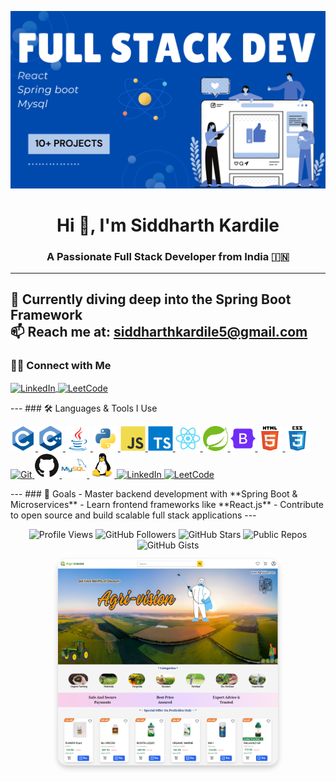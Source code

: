 
<p align="center">
  <img src="Blue and White Illustrative Marketing YouTube Thumbnail.png" alt="Siddharth Kardile Banner" />
</p>
<h1 align="center">Hi 👋, I'm Siddharth Kardile</h1>
<h3 align="center">A Passionate Full Stack Developer from India 🇮🇳</h3>



---
🌱 Currently diving deep into the **Spring Boot Framework**  
📫 Reach me at: **siddharthkardile5@gmail.com**
---
### 🧑‍💻 Connect with Me
<p align="left">
  <a href="https://www.linkedin.com/in/siddharth-kardile-3a2978267/" target="_blank">
    <img align="center" src="https://raw.githubusercontent.com/rahuldkjain/github-profile-readme-generator/master/src/images/icons/Social/linked-in-alt.svg" alt="LinkedIn" height="30" width="40" />
  </a>
  <a href="https://leetcode.com/u/siddharthk004/" target="_blank">
    <img align="center" src="https://raw.githubusercontent.com/rahuldkjain/github-profile-readme-generator/master/src/images/icons/Social/leet-code.svg" alt="LeetCode" height="30" width="40" />
  </a>
</p>
---
### 🛠️ Languages & Tools I Use
<p align="left">
  <!-- Programming Languages -->
  <a href="https://www.cprogramming.com/" target="_blank" rel="noreferrer">
    <img src="https://raw.githubusercontent.com/devicons/devicon/master/icons/c/c-original.svg" alt="C" width="40" height="40"/>
  </a>
  <a href="https://www.w3schools.com/cpp/" target="_blank" rel="noreferrer">
    <img src="https://raw.githubusercontent.com/devicons/devicon/master/icons/cplusplus/cplusplus-original.svg" alt="C++" width="40" height="40"/>
  </a>
  <a href="https://www.java.com" target="_blank" rel="noreferrer">
    <img src="https://raw.githubusercontent.com/devicons/devicon/master/icons/java/java-original.svg" alt="Java" width="40" height="40"/>
  </a>
  <a href="https://www.python.org" target="_blank" rel="noreferrer">
    <img src="https://raw.githubusercontent.com/devicons/devicon/master/icons/python/python-original.svg" alt="Python" width="40" height="40"/>
  </a>
  <a href="https://developer.mozilla.org/en-US/docs/Web/JavaScript" target="_blank" rel="noreferrer">
    <img src="https://raw.githubusercontent.com/devicons/devicon/master/icons/javascript/javascript-original.svg" alt="JavaScript" width="40" height="40"/>
  </a>
  <a href="https://www.typescriptlang.org/" target="_blank" rel="noreferrer">
    <img src="https://raw.githubusercontent.com/devicons/devicon/master/icons/typescript/typescript-original.svg" alt="TypeScript" width="40" height="40"/>
  </a>

  <!-- Frameworks & Libraries -->
  <a href="https://reactjs.org/" target="_blank" rel="noreferrer">
    <img src="https://raw.githubusercontent.com/devicons/devicon/master/icons/react/react-original.svg" alt="React" width="40" height="40"/>
  </a>
  <a href="https://spring.io/projects/spring-boot" target="_blank" rel="noreferrer">
    <img src="https://raw.githubusercontent.com/devicons/devicon/master/icons/spring/spring-original.svg" alt="Spring Boot" width="40" height="40"/>
  </a>
  <a href="https://getbootstrap.com/" target="_blank" rel="noreferrer">
    <img src="https://raw.githubusercontent.com/devicons/devicon/master/icons/bootstrap/bootstrap-plain.svg" alt="Bootstrap" width="40" height="40"/>
  </a>

  <!-- Web Development -->
  <a href="https://www.w3.org/html/" target="_blank" rel="noreferrer">
    <img src="https://raw.githubusercontent.com/devicons/devicon/master/icons/html5/html5-original-wordmark.svg" alt="HTML" width="40" height="40"/>
  </a>
  <a href="https://www.w3schools.com/css/" target="_blank" rel="noreferrer">
    <img src="https://raw.githubusercontent.com/devicons/devicon/master/icons/css3/css3-original-wordmark.svg" alt="CSS" width="40" height="40"/>
  </a>

  <!-- Tools -->
  <a href="https://git-scm.com/" target="_blank" rel="noreferrer">
    <img src="https://www.vectorlogo.zone/logos/git-scm/git-scm-icon.svg" alt="Git" width="40" height="40"/>
  </a>
  <a href="https://github.com/" target="_blank" rel="noreferrer">
    <img src="https://raw.githubusercontent.com/devicons/devicon/master/icons/github/github-original.svg" alt="GitHub" width="40" height="40"/>
  </a>
  <a href="https://www.mysql.com/" target="_blank" rel="noreferrer">
    <img src="https://raw.githubusercontent.com/devicons/devicon/master/icons/mysql/mysql-original-wordmark.svg" alt="MySQL" width="40" height="40"/>
  </a>
  <a href="https://www.linux.org/" target="_blank" rel="noreferrer">
    <img src="https://raw.githubusercontent.com/devicons/devicon/master/icons/linux/linux-original.svg" alt="Linux" width="40" height="40"/>
  </a>

  <!-- Socials -->
  <a href="https://www.linkedin.com/in/siddharth-kardile-3a2978267/" target="_blank" rel="noreferrer">
    <img src="https://raw.githubusercontent.com/rahuldkjain/github-profile-readme-generator/master/src/images/icons/Social/linked-in-alt.svg" alt="LinkedIn" width="40" height="40"/>
  </a>
  <a href="https://leetcode.com/u/siddharthk004/" target="_blank" rel="noreferrer">
    <img src="https://raw.githubusercontent.com/rahuldkjain/github-profile-readme-generator/master/src/images/icons/Social/leet-code.svg" alt="LeetCode" width="40" height="40"/>
  </a>
</p>
---
### 🚀 Goals
- Master backend development with **Spring Boot & Microservices**
- Learn frontend frameworks like **React.js**
- Contribute to open source and build scalable full stack applications
---
<p align="center">
  <!-- Profile Views -->
  <img src="https://komarev.com/ghpvc/?username=siddharthk004&label=Profile%20views&color=0e75b6&style=flat" alt="Profile Views" />

  <!-- GitHub Followers -->
  <img src="https://img.shields.io/github/followers/siddharthk004?label=Followers&style=flat&color=0e75b6" alt="GitHub Followers" />

  <!-- GitHub Stars -->
  <img src="https://img.shields.io/github/stars/siddharthk004?affiliations=OWNER%2CCOLLABORATOR&style=flat&color=0e75b6" alt="GitHub Stars" />

  <!-- GitHub Repos -->
  <img src="https://img.shields.io/badge/Public%20Repos-10-blue?style=flat&logo=github" alt="Public Repos" />

  <!-- GitHub Gists -->
  <img src="https://img.shields.io/badge/Gists-Available-informational?style=flat&logo=github" alt="GitHub Gists" />
</p>
<p align="center">
  <img src="https://github.com/siddharthk004/siddharthk004/blob/main/Screenshot%202025-04-09%20192019.png?raw=true" 
       alt="Screenshot"
       style="border-radius: 15px; width: 70%; max-width: 600px; box-shadow: 0 4px 8px rgba(0,0,0,0.2);" />
</p>

